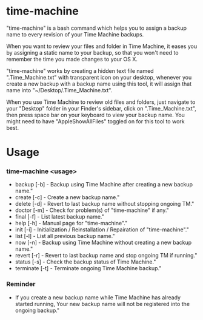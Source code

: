 # time-machine

"time-machine" is a bash command which helps you to assign a backup name to every revision of your Time Machine backups.

When you want to review your files and folder in Time Machine, it eases you by assigning a static name to your backup, so that you won't need to remember the time you made changes to your OS X.

"time-machine" works by creating a hidden text file named ".Time_Machine.txt" with transparent icon on your desktop, whenever you create a new backup with a backup name using this tool, it will assign that name into "~/Desktop/.Time_Machine.txt".

When you use Time Machine to review old files and folders, just navigate to your "Desktop" folder in your Finder's sidebar, click on ".Time_Machine.txt", then press space bar on your keyboard to view your backup name. You might need to have "AppleShowAllFiles" toggled on for this tool to work best.

# Usage

### time-machine \<usage>
- backup [-b] - Backup using Time Machine after creating a new backup name."
- create [-c] - Create a new backup name."
- delete [-d] - Revert to last backup name without stopping ongoing TM."
- doctor [-m] - Check for problem(s) of "time-machine" if any."
- final [-f] - List latest backup name."
- help [-h] - Manual page for "time-machine"."
- init [-i] - Initialization / Reinstallation / Repairation of "time-machine"."
- list [-l] - List all previous backup name."
- now [-n] - Backup using Time Machine without creating a new backup name."
- revert [-r] - Revert to last backup name and stop ongoing TM if running."
- status [-s] - Check the backup status of Time Machine."
- terminate [-t] - Terminate ongoing Time Machine backup."

### Reminder
- If you create a new backup name while Time Machine has already started running, Your new backup name will not be registered into the ongoing backup."
